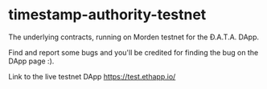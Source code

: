 timestamp-authority-testnet
===

The underlying contracts, running on Morden testnet for the Ð.A.T.A. DApp.

Find and report some bugs and you'll be credited for finding the bug on the DApp page :).

Link to the live testnet DApp https://test.ethapp.io/